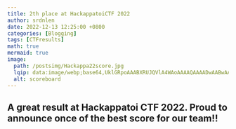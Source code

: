 ```yaml
---
title: 2th place at HackappatoiCTF 2022
author: srdnlen
date: 2022-12-13 12:25:00 +0800
categories: [Blogging]
tags: [CTFresults]
math: true
mermaid: true
image:
  path: /postsimg/Hackappa22score.jpg
  lqip: data:image/webp;base64,UklGRpoAAABXRUJQVlA4WAoAAAAQAAAADwAABwAAQUxQSDIAAAARL0AmbZurmr57yyIiqE8oiG0bejIYEQTgqiDA9vqnsUSI6H+oAERp2HZ65qP/VIAWAFZQOCBCAAAA8AEAnQEqEAAIAAVAfCWkAALp8sF8rgRgAP7o9FDvMCkMde9PK7euH5M1m6VWoDXf2FkP3BqV0ZYbO6NA/VFIAAAA
  alt: scoreboard
---
```

A great result at Hackappatoi CTF 2022. Proud to announce once of the best score for our team!!
---
